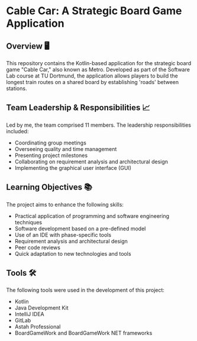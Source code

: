 # Cable Car: A Strategic Board Game Application

## Overview 🖥️

This repository contains the Kotlin-based application for the strategic board game "Cable Car," also known as Metro. Developed as part of the Software Lab course at TU Dortmund, the application allows players to build the longest train routes on a shared board by establishing 'roads' between stations.

## Team Leadership & Responsibilities 📈

Led by me, the team comprised 11 members. The leadership responsibilities included:

- Coordinating group meetings
- Overseeing quality and time management
- Presenting project milestones
- Collaborating on requirement analysis and architectural design
- Implementing the graphical user interface (GUI)

## Learning Objectives 📚

The project aims to enhance the following skills:

- Practical application of programming and software engineering techniques
- Software development based on a pre-defined model
- Use of an IDE with phase-specific tools
- Requirement analysis and architectural design
- Peer code reviews
- Quick adaptation to new technologies and tools

## Tools 🛠️

The following tools were used in the development of this project:

- Kotlin
- Java Development Kit
- IntelliJ IDEA
- GitLab
- Astah Professional
- BoardGameWork and BoardGameWork NET frameworks


